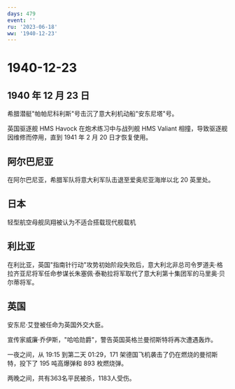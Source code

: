 ```yaml
---
days: 479
event: ''
ru: '2023-06-18'
ww: '1940-12-23'
---
```


# 1940-12-23

## 1940 年 12 月 23 日

希腊潜艇"帕帕尼科利斯"号击沉了意大利机动船"安东尼塔"号。

英国驱逐舰 HMS Havock 在炮术练习中与战列舰 HMS Valiant
相撞，导致驱逐舰因维修而停用，直到 1941 年 2 月 20 日才恢复使用。

## 阿尔巴尼亚

在阿尔巴尼亚，希腊军队将意大利军队击退至爱奥尼亚海岸以北 20 英里处。

## 日本

轻型航空母舰凤翔被认为不适合搭载现代舰载机

## 利比亚

在利比亚，英国"指南针行动"攻势初始阶段失败后，意大利北非总司令罗道夫·格拉齐亚尼将军任命参谋长朱塞佩·泰勒拉将军取代了意大利第十集团军的马里奥·贝尔蒂将军。

## 英国

安东尼·艾登被任命为英国外交大臣。

宣传家威廉·乔伊斯，"哈哈勋爵"，警告英国英格兰曼彻斯特将再次遭遇轰炸。

一夜之间，从 19:15 到第二天 01:29，171
架德国飞机袭击了仍在燃烧的曼彻斯特，投下了 195 吨高爆弹和 893 枚燃烧弹。

两晚之间，共有363名平民被杀，1183人受伤。